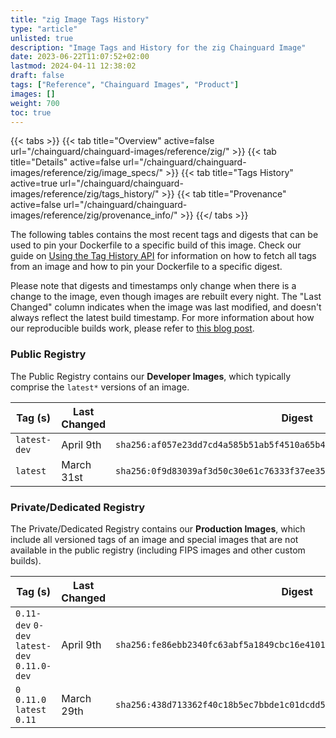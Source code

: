 ```yaml
---
title: "zig Image Tags History"
type: "article"
unlisted: true
description: "Image Tags and History for the zig Chainguard Image"
date: 2023-06-22T11:07:52+02:00
lastmod: 2024-04-11 12:38:02
draft: false
tags: ["Reference", "Chainguard Images", "Product"]
images: []
weight: 700
toc: true
---
```


{{< tabs >}}
{{< tab title="Overview" active=false url="/chainguard/chainguard-images/reference/zig/" >}}
{{< tab title="Details" active=false url="/chainguard/chainguard-images/reference/zig/image_specs/" >}}
{{< tab title="Tags History" active=true url="/chainguard/chainguard-images/reference/zig/tags_history/" >}}
{{< tab title="Provenance" active=false url="/chainguard/chainguard-images/reference/zig/provenance_info/" >}}
{{</ tabs >}}

The following tables contains the most recent tags and digests that can be used to pin your Dockerfile to a specific build of this image. Check our guide on [Using the Tag History API](/chainguard/chainguard-images/using-the-tag-history-api/) for information on how to fetch all tags from an image and how to pin your Dockerfile to a specific digest.

Please note that digests and timestamps only change when there is a change to the image, even though images are rebuilt every night. The "Last Changed" column indicates when the image was last modified, and doesn't always reflect the latest build timestamp. For more information about how our reproducible builds work, please refer to [this blog post](https://www.chainguard.dev/unchained/reproducing-chainguards-reproducible-image-builds).

### Public Registry
The Public Registry contains our **Developer Images**, which typically comprise the `latest*` versions of an image.

| Tag (s)       | Last Changed | Digest                                                                    |
|---------------|--------------|---------------------------------------------------------------------------|
|  `latest-dev` | April 9th    | `sha256:af057e23dd7cd4a585b51ab5f4510a65b45a535557cffb8d706c34933fd742fa` |
|  `latest`     | March 31st   | `sha256:0f9d83039af3d50c30e61c76333f37ee3528b98deff781fe59a2f3967f342ae6` |


### Private/Dedicated Registry
The Private/Dedicated Registry contains our **Production Images**, which include all versioned tags of an image and special images that are not available in the public registry (including FIPS images and other custom builds).

| Tag (s)                                       | Last Changed | Digest                                                                    |
|-----------------------------------------------|--------------|---------------------------------------------------------------------------|
|  `0.11-dev` `0-dev` `latest-dev` `0.11.0-dev` | April 9th    | `sha256:fe86ebb2340fc63abf5a1849cbc16e4101216418629d0b7b7ad07e37c24dd938` |
|  `0` `0.11.0` `latest` `0.11`                 | March 29th   | `sha256:438d713362f40c18b5ec7bbde1c01dcdd525e5739b8a1d782eba5b9fef59317f` |

